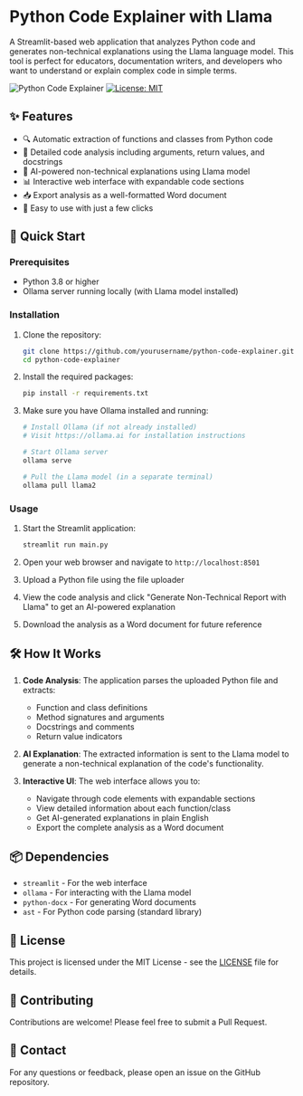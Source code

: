 # Python Code Explainer with Llama

A Streamlit-based web application that analyzes Python code and generates non-technical explanations using the Llama language model. This tool is perfect for educators, documentation writers, and developers who want to understand or explain complex code in simple terms.

![Python Code Explainer](https://img.shields.io/badge/python-3.8%2B-blue)
[![License: MIT](https://img.shields.io/badge/License-MIT-yellow.svg)](https://opensource.org/licenses/MIT)

## ✨ Features

- 🔍 Automatic extraction of functions and classes from Python code
- 📝 Detailed code analysis including arguments, return values, and docstrings
- 🤖 AI-powered non-technical explanations using Llama model
- 📊 Interactive web interface with expandable code sections
- 📥 Export analysis as a well-formatted Word document
- 🚀 Easy to use with just a few clicks

## 🚀 Quick Start

### Prerequisites

- Python 3.8 or higher
- Ollama server running locally (with Llama model installed)

### Installation

1. Clone the repository:
   ```bash
   git clone https://github.com/yourusername/python-code-explainer.git
   cd python-code-explainer
   ```

2. Install the required packages:
   ```bash
   pip install -r requirements.txt
   ```

3. Make sure you have Ollama installed and running:
   ```bash
   # Install Ollama (if not already installed)
   # Visit https://ollama.ai for installation instructions
   
   # Start Ollama server
   ollama serve
   
   # Pull the Llama model (in a separate terminal)
   ollama pull llama2
   ```

### Usage

1. Start the Streamlit application:
   ```bash
   streamlit run main.py
   ```

2. Open your web browser and navigate to `http://localhost:8501`

3. Upload a Python file using the file uploader

4. View the code analysis and click "Generate Non-Technical Report with Llama" to get an AI-powered explanation

5. Download the analysis as a Word document for future reference

## 🛠️ How It Works

1. **Code Analysis**: The application parses the uploaded Python file and extracts:
   - Function and class definitions
   - Method signatures and arguments
   - Docstrings and comments
   - Return value indicators

2. **AI Explanation**: The extracted information is sent to the Llama model to generate a non-technical explanation of the code's functionality.

3. **Interactive UI**: The web interface allows you to:
   - Navigate through code elements with expandable sections
   - View detailed information about each function/class
   - Get AI-generated explanations in plain English
   - Export the complete analysis as a Word document

## 📦 Dependencies

- `streamlit` - For the web interface
- `ollama` - For interacting with the Llama model
- `python-docx` - For generating Word documents
- `ast` - For Python code parsing (standard library)

## 📄 License

This project is licensed under the MIT License - see the [LICENSE](LICENSE) file for details.

## 🤝 Contributing

Contributions are welcome! Please feel free to submit a Pull Request.

## 📧 Contact

For any questions or feedback, please open an issue on the GitHub repository.
